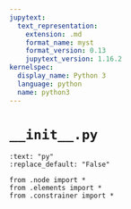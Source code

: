 ```yaml
---
jupytext:
  text_representation:
    extension: .md
    format_name: myst
    format_version: 0.13
    jupytext_version: 1.16.2
kernelspec:
  display_name: Python 3
  language: python
  name: python3
---
```


# `__init__.py`

```{custom_download_link} __init__.py
:text: "py"
:replace_default: "False"
```

```{code-cell} ipython3
from .node import *
from .elements import *
from .constrainer import *
```
